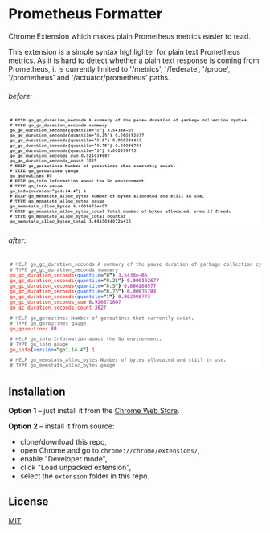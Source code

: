 # Prometheus Formatter

Chrome Extension which makes plain Prometheus metrics easier to read.

This extension is a simple syntax highlighter for plain text Prometheus metrics. As it is hard to detect whether a plain text response is coming from Prometheus, it is currently limited to '/metrics', '/federate', '/probe', '/prometheus' and '/actuator/prometheus' paths.

###### before:
![](_images/before.png)

###### after:
![](_images/after.png)


## Installation

**Option 1** – just install it from the [Chrome Web Store](https://chrome.google.com/webstore/detail/prometheus-formatter/jhfbpphccndhifmpfbnpobpclhedckbb).

**Option 2** – install it from source:

* clone/download this repo,
* open Chrome and go to `chrome://chrome/extensions/`,
* enable "Developer mode",
* click "Load unpacked extension",
* select the `extension` folder in this repo.


## License

[MIT](extension/LICENSE.txt)

